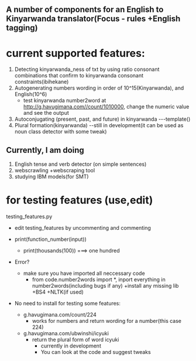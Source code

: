 ## A number of components for an English to Kinyarwanda translator(Focus - rules +English tagging)

# current supported features:

1. Detecting kinyarwanda_ness of txt by using ratio consonant combinations that confirm to kinyarwanda consonant constraints(ibihekane)
2. Autogenerating numbers wording in order of 10^15(Kinyarwanda), and English(10^6)
	+ test kinyarwanda number2word at <http://g.havugimana.com//count/1010000>, change the numeric value and see the output
3. Autoconjugating (present, past, and future) in kinyarwanda ---template()
4. Plural formation(kinyarwanda) --still in development(it can be used as noun class detector with some tweak)

## Currently, I am doing 

1. English tense and verb detector (on simple sentences)
2. webscrawling +webscraping tool
3. studying IBM models(for SMT)

# for testing features (use,edit)

testing_features.py

+ edit testing_features by uncommenting and commenting
+ print(function_number(input))
	+ print(thousands(100)) ===> one hundred 
+ Error?
	+ make sure you have imported all neccessary code
		+ from code.number2words import *, inport everything in number2words(including bugs if any)
	+install any missing lib
		+BS4
		+NLTK(if used)

+ No need to install for testing some features:
	+ g.havugimana.com/count/224
		+ works for numbers and return wording for a number(this case 224)
	+ g.havugimana.com/ubwinshi/icyuki
		+ return the plural form of word icyuki
			+ currently in development
			+ You can look at the code and suggest tweaks



